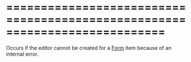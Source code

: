 <!--**
/*-------------------------------------------
    Auto-generated file. Do not modify.
-------------------------------------------

**-->
===========================================================================
===========================================================================

<!--shortDescription-->
Occurs if the editor cannot be created for a [Form](/Documentation/ApiReference/UI_Widgets/dxForm/) item because of an internal error.
<!--/shortDescription-->

<!--fullDescription-->

<!--/fullDescription-->